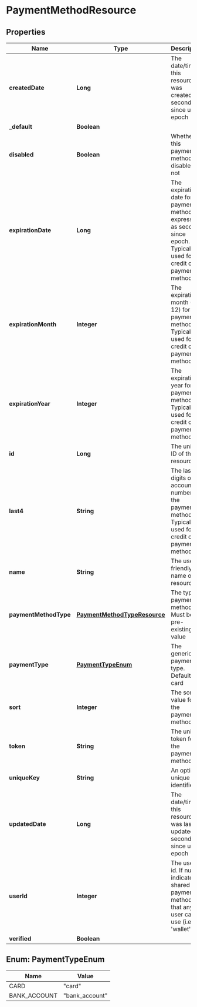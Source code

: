 
# PaymentMethodResource

## Properties
Name | Type | Description | Notes
------------ | ------------- | ------------- | -------------
**createdDate** | **Long** | The date/time this resource was created in seconds since unix epoch |  [optional]
**_default** | **Boolean** |  |  [optional]
**disabled** | **Boolean** | Whether this payment method is disabled or not |  [optional]
**expirationDate** | **Long** | The expiration date for the payment method, expressed as seconds since epoch. Typically used for credit card payment methods |  [optional]
**expirationMonth** | **Integer** | The expiration month (1 - 12) for the payment method. Typically used for credit card payment methods |  [optional]
**expirationYear** | **Integer** | The expiration year for the payment method. Typically used for credit card payment methods |  [optional]
**id** | **Long** | The unique ID of the resource |  [optional]
**last4** | **String** | The last 4 digits of the account number for the payment method. Typically used for credit card payment methods |  [optional]
**name** | **String** | The user friendly name of the resource | 
**paymentMethodType** | [**PaymentMethodTypeResource**](PaymentMethodTypeResource.md) | The type of payment method. Must be a pre-existing value | 
**paymentType** | [**PaymentTypeEnum**](#PaymentTypeEnum) | The generic payment type. Default is card |  [optional]
**sort** | **Integer** | The sort value for the payment method |  [optional]
**token** | **String** | The unique token for the payment method |  [optional]
**uniqueKey** | **String** | An optional unique identifier |  [optional]
**updatedDate** | **Long** | The date/time this resource was last updated in seconds since unix epoch |  [optional]
**userId** | **Integer** | The user&#39;s id. If null, indicates a shared payment method that any user can use (i.e., &#39;wallet&#39;) |  [optional]
**verified** | **Boolean** |  |  [optional]


<a name="PaymentTypeEnum"></a>
## Enum: PaymentTypeEnum
Name | Value
---- | -----
CARD | &quot;card&quot;
BANK_ACCOUNT | &quot;bank_account&quot;



